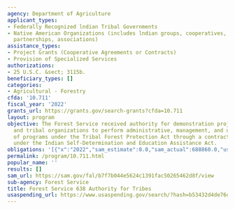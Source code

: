 ```yaml
---
agency: Department of Agriculture
applicant_types:
- Federally Recognized lndian Tribal Governments
- Native American Organizations (includes lndian groups, cooperatives, corporations,
  partnerships, associations)
assistance_types:
- Project Grants (Cooperative Agreements or Contracts)
- Provision of Specialized Services
authorizations:
- 25 U.S.C. &sect; 3115b.
beneficiary_types: []
categories:
- Agricultural - Forestry
cfda: '10.711'
fiscal_year: '2022'
grants_url: https://grants.gov/search-grants?cfda=10.711
layout: program
objective: The Forest Service received authority for demonstration projects with tribes
  and tribal organizations to perform administrative, management, and other functions
  of programs under the Tribal Forest Protection Act through a contract or agreement
  under the Indian Self-Determination and Education Assistance Act.
obligations: '[{"x":"2022","sam_estimate":0.0,"sam_actual":688860.0,"usa_spending_actual":197500.0},{"x":"2023","sam_estimate":395000.0,"sam_actual":0.0,"usa_spending_actual":358500.0},{"x":"2024","sam_estimate":0.0,"sam_actual":0.0,"usa_spending_actual":434906.0}]'
permalink: /program/10.711.html
popular_name: ''
results: []
sam_url: https://sam.gov/fal/b7f7b044e5624c1391fac50265462d8f/view
sub-agency: Forest Service
title: Forest Service 638 Authority for Tribes
usaspending_url: https://www.usaspending.gov/search/?hash=b53432d4de76d301c509624b1237a0ad
---
```

